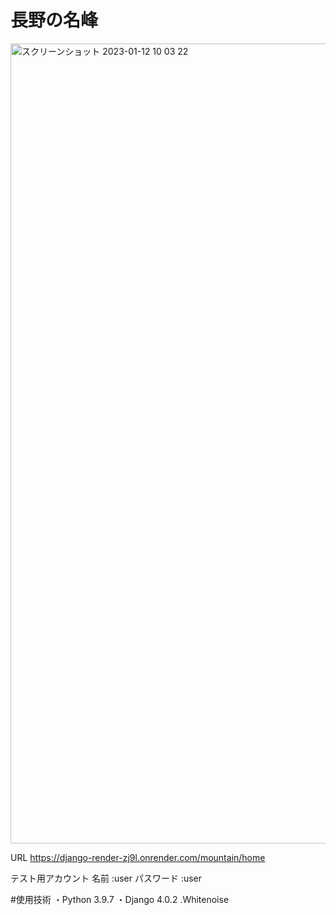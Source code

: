 # 長野の名峰

<img width="1280" alt="スクリーンショット 2023-01-12 10 03 22" src="https://user-images.githubusercontent.com/121214515/211951250-da976a32-d45b-4c9c-af21-3732b76274dc.png">

URL
https://django-render-zj9l.onrender.com/mountain/home

テスト用アカウント
名前 :user
パスワード :user

#使用技術
・Python 3.9.7
・Django 4.0.2
.Whitenoise 
